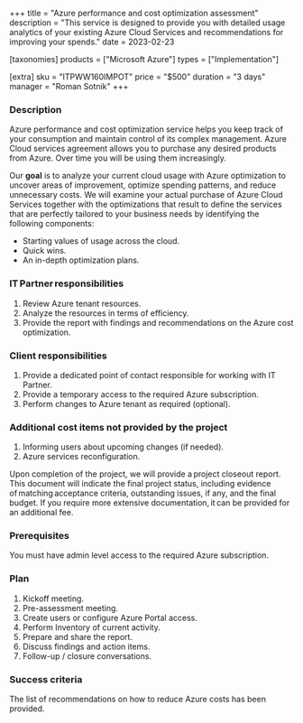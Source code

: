 +++
title = "Azure performance and cost optimization assessment"
description = "This service is designed to provide you with detailed usage analytics of your existing Azure Cloud Services and recommendations for improving your spends."
date = 2023-02-23

[taxonomies]
products = ["Microsoft Azure"]
types = ["Implementation"]

[extra]
sku = "ITPWW160IMPOT"
price = "$500"
duration = "3 days"
manager = "Roman Sotnik"
+++

### Description

Azure performance and cost optimization service helps you keep track of your consumption and maintain control of its complex management. Azure Cloud services agreement allows you to purchase any desired products from Azure. Over time you will be using them increasingly. 

Our **goal** is to analyze your current cloud usage with Azure optimization to uncover areas of improvement, optimize spending patterns, and reduce unnecessary costs. We will examine your actual purchase of Azure Cloud Services together with the optimizations that result to define the services that are perfectly tailored to your business needs by identifying the following components: 

* Starting values of usage across the cloud.
* Quick wins.
* An in-depth optimization plans.

### IT Partner responsibilities  

1. Review Azure tenant resources.
2. Analyze the resources in terms of efficiency.
3. Provide the report with findings and recommendations on the Azure cost optimization.

### Client responsibilities  

1. Provide a dedicated point of contact responsible for working with IT Partner.
2. Provide a temporary access to the required Azure subscription. 
3. Perform changes to Azure tenant as required (optional).

### Additional cost items not provided by the project  

1. Informing users about upcoming changes (if needed).
2. Azure services reconfiguration.

Upon completion of the project, we will provide a project closeout report. This document will indicate the final project status, including evidence of matching acceptance criteria, outstanding issues, if any, and the final budget. If you require more extensive documentation, it can be provided for an additional fee.   

### Prerequisites  

You must have admin level access to the required Azure subscription. 

### Plan 

1. Kickoff meeting.
2. Pre-assessment meeting.
3. Create users or configure Azure Portal access.
4. Perform Inventory of current activity.
5. Prepare and share the report.
6. Discuss findings and action items.
7. Follow-up / closure conversations.

### Success criteria  

The list of recommendations on how to reduce Azure costs has been provided. 